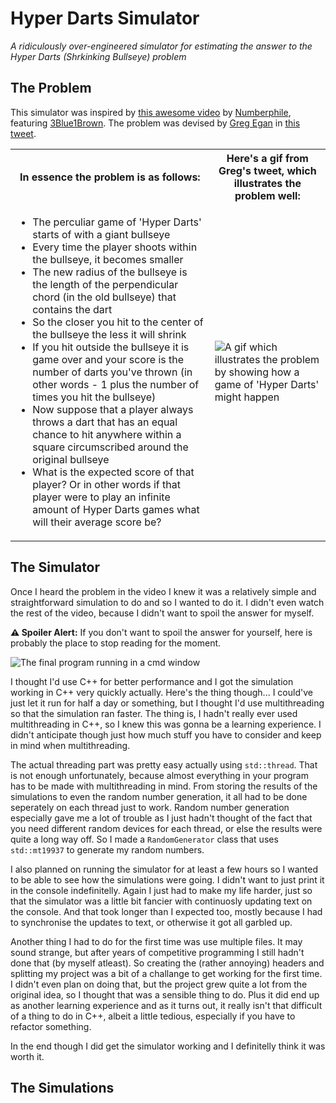 # Hyper Darts Simulator
_A ridiculously over-engineered simulator for estimating the answer to the Hyper Darts (Shrkinking Bullseye) problem_

## The Problem
This simulator was inspired by [this awesome video](https://youtu.be/6_yU9eJ0NxA) by [Numberphile](https://www.youtube.com/channel/UCoxcjq-8xIDTYp3uz647V5A), featuring [3Blue1Brown](https://www.youtube.com/channel/UCYO_jab_esuFRV4b17AJtAw). The problem was devised by [Greg Egan](https://twitter.com/gregeganSF) in [this tweet](https://twitter.com/i/status/1160461092973211648).
<table>
  <tr>
    <th>In essence the problem is as follows:</th>
		<th>Here's a gif from Greg's tweet, which illustrates the problem well:</th>
  </tr>
  <tr>
		<td>

- The perculiar game of 'Hyper Darts' starts of with a giant bullseye
- Every time the player shoots within the bullseye, it becomes smaller
- The new radius of the bullseye is the length of the perpendicular chord (in the old bullseye) that contains the dart 
- So the closer you hit to the center of the bullseye the less it will shrink
- If you hit outside the bullseye it is game over and your score is the number of darts you've thrown (in other words - 1 plus the number of times you hit the bullseye)
- Now suppose that a player always throws a dart that has an equal chance to hit anywhere within a square circumscribed around the original bullseye
- What is the expected score of that player? Or in other words if that player were to play an infinite amount of Hyper Darts games what will their average score be?
    </td>
	  <td>
      <img src="https://user-images.githubusercontent.com/30286047/120922163-4058f100-c6d0-11eb-810b-2aaf58322768.gif" alt="A gif which illustrates the problem by showing how a game of 'Hyper Darts' might happen">
    </td>
  </tr>
</table>
  
## The Simulator
Once I heard the problem in the video I knew it was a relatively simple and straightforward simulation to do and so I wanted to do it. I didn't even watch the rest of the video, because I didn't want to spoil the answer for myself.

**⚠ Spoiler Alert:** If you don't want to spoil the answer for yourself, here is probably the place to stop reading for the moment.

![The final program running in a cmd window](https://user-images.githubusercontent.com/30286047/120921866-9b89e400-c6ce-11eb-92f1-4a4d73abd096.gif)

I thought I'd use C++ for better performance and I got the simulation working in C++ very quickly actually. Here's the thing though... I could've just let it run for half a day or something, but I thought I'd use multithreading so that the simulation ran faster. The thing is, I hadn't really ever used multithreading in C++, so I knew this was gonna be a learning experience. I didn't anticipate though just how much stuff you have to consider and keep in mind when multithreading.

The actual threading part was pretty easy actually using `std::thread`. That is not enough unfortunately, because almost everything in your program has to be made with multithreading in mind. From storing the results of the simulations to even the random number generation, it all had to be done seperately on each thread just to work. Random number generation especially gave me a lot of trouble as I just hadn't thought of the fact that you need different random devices for each thread, or else the results were quite a long way off. So I made a `RandomGenerator` class that uses `std::mt19937` to generate my random numbers.

I also planned on running the simulator for at least a few hours so I wanted to be able to see how the simulations were going. I didn't want to just print it in the console indefinitelly. Again I just had to make my life harder, just so that the simulator was a little bit fancier with continuosly updating text on the console. And that took longer than I expected too, mostly because I had to synchronise the updates to text, or otherwise it got all garbled up.

Another thing I had to do for the first time was use multiple files. It may sound strange, but after years of competitive programming I still hadn't done that (by myself atleast). So creating the (rather annoying) headers and splitting my project was a bit of a challange to get working for the first time. I didn't even plan on doing that, but the project grew quite a lot from the original idea, so I thought that was a sensible thing to do. Plus it did end up as another learning experience and as it turns out, it really isn't that difficult of a thing to do in C++, albeit a little tedious, especially if you have to refactor something.

In the end though I did get the simulator working and I definitelly think it was worth it.

## The Simulations
